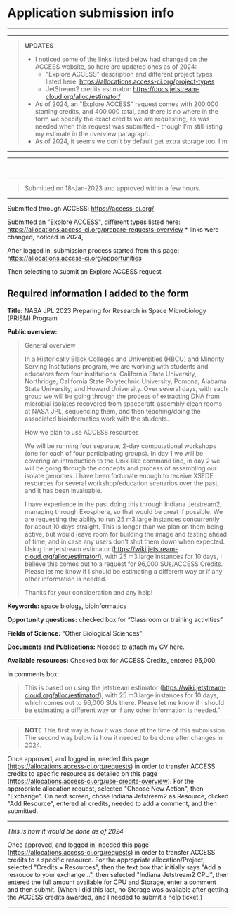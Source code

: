 # Application submission info
---
---
> **UPDATES**
> - I noticed some of the links listed below had changed on the ACCESS website, so here are updated ones as of 2024:
>   - "Explore ACCESS" description and different project types listed here: https://allocations.access-ci.org/project-types
>   - JetStream2 credits estimator: https://docs.jetstream-cloud.org/alloc/estimator/
> - As of 2024, an "Explore ACCESS" request comes with 200,000 starting credits, and 400,000 total, and there is no where in the form we specify the exact credits we are requesting, as was needed when this request was submitted – though I'm still listing my estimate in the overview paragraph.
> - As of 2024, it seems we don't by default get extra storage too. I'm 
---

---

<br>

---
> Submitted on 18-Jan-2023 and approved within a few hours.
---

Submitted through ACCESS: https://access-ci.org/

Submitted an "Explore ACCESS", different types listed here: https://allocations.access-ci.org/prepare-requests-overview
    * links were changed, noticed in 2024, 

After logged in, submission process started from this page: https://allocations.access-ci.org/opportunities

Then selecting to submit an Explore ACCESS request


## Required information I added to the form

**Title:** NASA JPL 2023 Preparing for Research in Space Microbiology (PRISM) Program

**Public overview:**  

> General overview
>
> In a Historically Black Colleges and Universities (HBCU) and Minority Serving Institutions program, we are working with students and educators from four institutions: California State University, Northridge; California State Polytechnic University, Pomona; Alabama State University; and Howard University. Over several days, with each group we will be going through the process of extracting DNA from microbial isolates recovered from spacecraft-assembly clean rooms at NASA JPL, sequencing them, and then teaching/doing the associated bioinformatics work with the students. 
> 
> How we plan to use ACCESS resources
> 
> We will be running four separate, 2-day computational workshops (one for each of four participating groups). In day 1 we will be covering an introduction to the Unix-like command line, in day 2 we will be going through the concepts and process of assembling our isolate genomes. I have been fortunate enough to receive XSEDE resources for several workshop/education scenarios over the past, and it has been invaluable.
> 
> I have experience in the past doing this through Indiana Jetstream2, managing through Exosphere, so that would be great if possible. We are requesting the ability to run 25 m3.large instances concurrently for about 10 days straight. This is longer than we plan on them being active, but would leave room for building the image and testing ahead of time, and in case any users don't shut them down when expected. Using the jetstream estimator (https://wiki.jetstream-cloud.org/alloc/estimator/), with 25 m3.large instances for 10 days, I believe this comes out to a request for 96,000 SUs/ACCESS Credits.  Please let me know if I should be estimating a different way or if any other information is needed.
> 
> Thanks for your consideration and any help!


**Keywords:** space biology, bioinformatics

**Opportunity questions:** checked box for “Classroom or training activities”

**Fields of Science:** “Other Biological Sciences”

**Documents and Publications:** Needed to attach my CV here.

**Available resources:** Checked box for ACCESS Credits, entered 96,000. 

In comments box: 

> This is based on using the jetstream estimator (https://wiki.jetstream-cloud.org/alloc/estimator/), with 25 m3.large instances for 10 days, which comes out to 96,000 SUs there. Please let me know if I should be estimating a different way or if any other information is needed.”

---

> **NOTE**
> This first way is how it was done at the time of this submission. The second way below is how it needed to be done after changes in 2024.
 
Once approved, and logged in, needed this page (https://allocations.access-ci.org/requests) in order to transfer ACCESS credits to specific resource as detailed on this page (https://allocations.access-ci.org/use-credits-overview). For the appropriate allocation request, selected "Choose New Action", then "Exchange". On next screen, chose Indiana Jetstream2 as Resource, clicked "Add Resource", entered all credits, needed to add a comment, and then submitted.

---
*This is how it would be done as of 2024*  

Once approved, and logged in, needed this page (https://allocations.access-ci.org/requests) in order to transfer ACCESS credits to a specific resource. For the appropriate allocation/Project, selected "Credits + Resources", then the text box that initially says "Add a resrouce to your exchange...", then selected "Indiana Jetstream2 CPU", then entered the full amount available for CPU and Storage, enter a comment and then submit. (When I did this last, no Storage was available after getting the ACCESS credits awarded, and I needed to submit a help ticket.)

---

